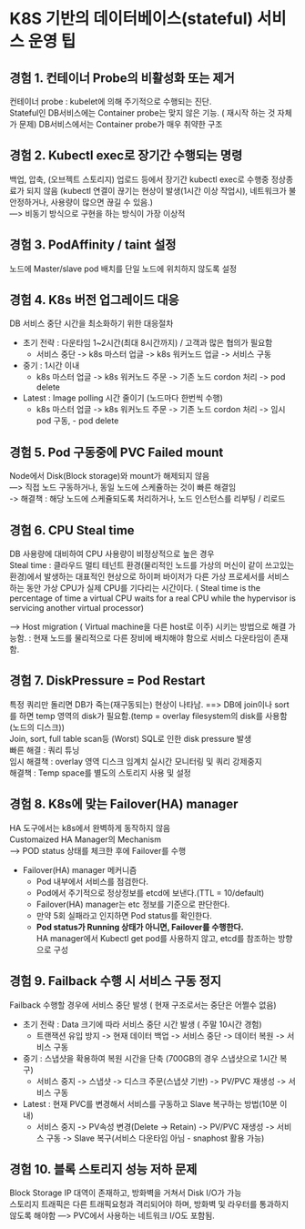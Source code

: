 # K8S 기반의 데이터베이스(stateful) 서비스 운영 팁
## 경험 1. 컨테이너 Probe의 비활성화 또는 제거
컨테이너 probe : kubelet에 의해 주기적으로 수행되는 진단.  
Stateful인 DB서비스에는 Container probe는 맞지 않은 기능. ( 재시작 하는 것 자체가 문제)  DB서비스에서는 Container probe가 매우 취약한 구조  
 

## 경험 2. Kubectl exec로 장기간 수행되는 명령
백업, 압축, (오브젝트 스토리지) 업로드 등에서 장기간 kubectl exec로 수행중 정상종료가 되지 않음 (kubectl 연결이 끊기는 현상이 발생(1시간 이상 작업시), 네트워크가 불안정하거나, 사용량이 많으면 끊길 수 있음.)  
—> 비동기 방식으로 구현을 하는 방식이 가장 이상적


## 경험 3. PodAffinity / taint 설정
노드에 Master/slave pod 배치를 단일 노드에 위치하지 않도록 설정  

## 경험 4. K8s 버전 업그레이드 대응
DB 서비스 중단 시간을 최소화하기 위한 대응절차  
* 초기 전략 : 다운타임 1~2시간(최대 8시간까지) / 고객과 많은 협의가 필요함  
	* 서비스 중단 -> k8s 마스터 업글 -> k8s 워커노드 업글 -> 서비스 구동  
* 중기 : 1시간 이내   
	* k8s 마스터 업글 -> k8s 워커노드 주문 -> 기존 노드 cordon 처리 -> pod delete  
* Latest : Image polling 시간 줄이기 (노드마다 한번씩 수행)  
	* k8s 마스터 업글 -> k8s 워커노드 주문 -> 기존 노드 cordon 처리 -> 임시 pod 구동, - pod delete  


## 경험 5. Pod 구동중에 PVC Failed mount
Node에서 Disk(Block storage)와 mount가 해제되지 않음  
—> 직접 노드 구동하거나, 동일 노드에 스케쥴하는 것이 빠른 해결임  
-> 해결책 : 해당 노드에 스케쥴되도록 처리하거나, 노드 인스턴스를 리부팅 / 리로드  


## 경험 6. CPU Steal time
DB 사용량에 대비하여 CPU 사용량이 비정상적으로 높은 경우  
Steal time : 클라우드 멀티 테넌트 환경(물리적인 노드를 가상의 머신이 같이 쓰고있는 환경)에서 발생하는 대표적인 현상으로 하이퍼 바이저가 다른 가상 프로세서를 서비스하는 동안 가상 CPU가 실제 CPU를 기다리는 시간이다. ( Steal time is the percentage of time a virtual CPU waits for a real CPU while the hypervisor is servicing another virtual processor)  

—> Host migration ( Virtual machine을 다른 host로 이주) 시키는 방법으로 해결 가능함. : 현재 노드를 물리적으로 다른 장비에 배치해야 함으로 서비스 다운타임이 존재함.  



## 경험 7. DiskPressure = Pod Restart  
특정 쿼리만 돌리면 DB가 죽는(재구동되는) 현상이 나타남. ==> DB에 join이나 sort를 하면 temp 영역의 disk가 필요함.(temp = overlay filesystem의 disk를 사용함(노드의 디스크))  
Join, sort, full table scan등 (Worst) SQL로 인한 disk pressure 발생  
빠른 해결 : 쿼리 튜닝  
임시 해결책 : overlay 영역 디스크 임계치 실시간 모니터링 및 쿼리 강제중지  
해결책 : Temp space를 별도의 스토리지 사용 및 설정  


## 경험 8. K8s에 맞는 Failover(HA) manager
HA 도구에서는 k8s에서 완벽하게 동작하지 않음  
Customaized  HA Manager의 Mechanism  
—> POD status 상태를 체크한 후에 Failover를 수행  

* Failover(HA) manager 메커니즘  
	* Pod 내부에서 서비스를 점검한다.  
	* Pod에서 주기적으로 정상정보를 etcd에 보낸다.(TTL = 10/default)  
	* Failover(HA) manager는 etc 정보를 기준으로 판단한다.  
	* 만약 5회 실패라고 인지하면 Pod status를 확인한다.  
	* **Pod status가 Running 상태가 아니면, Failover를 수행한다.**  
HA manager에서 Kubectl get pod를 사용하지 않고, etcd를 참조하는 방향으로 구성  


## 경험 9. Failback 수행 시 서비스 구동 정지  
Failback 수행할 경우에 서비스 중단 발생 ( 현재 구조로서는 중단은 어쩔수 없음)  
* 초기 전략 : Data 크기에 따라 서비스 중단 시간 발생 ( 주말 10시간 경험)  
	* 트랜잭션 유입 방지 -> 현재 데이터 백업 -> 서비스 중단 -> 데이터 복원 -> 서비스 구동  
* 중기 : 스냅샷을 확용하여 복원 시간을 단축 (700GB의 경우 스냅샷으로 1시간 복구)   
	* 서비스 중지 -> 스냅샷 -> 디스크 주문(스냅샷 기반) -> PV/PVC 재생성 -> 서비스 구동  
* Latest : 현재 PVC를 변경해서 서비스를 구동하고 Slave 복구하는 방법(10분 이내)  
	* 서비스 중지 -> PV속성 변경(Delete -> Retain) -> PV/PVC 재생성 -> 서비스 구동 -> Slave 복구(서비스 다운타임 아님 - snaphost 활용 가능)  

 
## 경험 10. 블록 스토리지 성능 저하 문제  
Block Storage IP 대역이 존재하고, 방화벽을 거쳐서 Disk I/O가 가능  
스토리지 트래픽은 다른 트래픽요청과 격리되어야 하며, 방화벽 및 라우터를 통과하지 않도록 해야함  —> PVC에서 사용하는 네트워크 I/O도 포함됨.  





